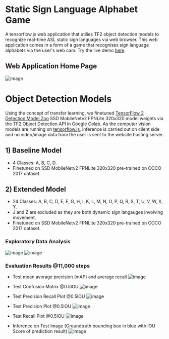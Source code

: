 # Static Sign Language Alphabet Game
A tensorflow.js web application that utilies TF2 object detection models to recognize real-time ASL static sign languages via web browser. This web application comes in a form of a game that recognises sign language alphabets via the user's web cam. Try the live demo [here](https://yappeizhen.github.io/AlphaSign/).


## Web Application Home Page
![image](https://user-images.githubusercontent.com/66234273/137351776-50edd012-7aef-45b2-b023-34ecd776c4ba.png)


# Object Detection Models
Using the concept of transfer learning, we finetuned [TensorFlow 2 Detection Model Zoo](https://github.com/tensorflow/models/blob/master/research/object_detection/g3doc/tf2_detection_zoo.md) SSD MobileNetv2 FPNLite 320x320 model weights via the TF2 Object Detection API in Google Colab. 
As the computer vision models are running on [tensorflow.js](https://www.tensorflow.org/js), inference is carried out on cilent side and no video/image data from the user is sent to the website hosting server.

## 1) Baseline Model
- 4 Classes: A, B, C, D.
- Finetuned on SSD MobileNetv2 FPNLite 320x320 pre-trained on COCO 2017 dataset.

## 2) Extended Model
- 24 Classes: A, B, C, D, E, F, G, H, I, K, L, M, N, O, P, Q, R, S, T, U, V, W, X, Y.
- J and Z are excluded as they are both dynamic sign langauges involving movement.
- Finetuned on SSD MobileNetv2 FPNLite 320x320 pre-trained on COCO 2017 dataset.

### Exploratory Data Analysis
![image](https://github.com/yappeizhen/Sign-Language-Image-Recognition/blob/4528b2082f3e533376f2a0e5dfa5cb31cf1c743d/read-me-images/extended-model-train-distribution.png)          ![image](https://github.com/yappeizhen/Sign-Language-Image-Recognition/blob/4528b2082f3e533376f2a0e5dfa5cb31cf1c743d/read-me-images/extended-model-test-distribution.png)

### Evaluation Results @11,000 steps

- Test mean average precision (mAP) and average recall
![image](https://github.com/yappeizhen/Sign-Language-Image-Recognition/blob/1c8efa58b98b1202f3b1d548b8229fd8cd59d6a5/read-me-images/extended-model-test-map.png)

-  Test Confusion Matrix @0.5IOU
![image](https://github.com/yappeizhen/Sign-Language-Image-Recognition/blob/3a9cdeb235bbbce4ce2113f9cf7d8212ab4defd5/read-me-images/extended-model-test-confusion-matrix.png)

- Test Precision Recall Plot @0.5IOU
![image](https://github.com/yappeizhen/Sign-Language-Image-Recognition/blob/3a9cdeb235bbbce4ce2113f9cf7d8212ab4defd5/read-me-images/extended-model-test-precision-recall.png)

- Test Precision Plot @0.5IOU
![image](https://github.com/yappeizhen/Sign-Language-Image-Recognition/blob/3a9cdeb235bbbce4ce2113f9cf7d8212ab4defd5/read-me-images/extended-model-test-precision.png)

- Test Recall Plot @0.5IOU
![image](https://github.com/yappeizhen/Sign-Language-Image-Recognition/blob/3a9cdeb235bbbce4ce2113f9cf7d8212ab4defd5/read-me-images/extended-model-test-recall.png)

- Inference on Test Image (Groundtruth bounding box in blue with IOU Score of prediction result)
![image](https://github.com/yappeizhen/Sign-Language-Image-Recognition/blob/ec61cb5aa6485d9f93bc5b79aa57139957def862/read-me-images/inference-iou-h.png)
